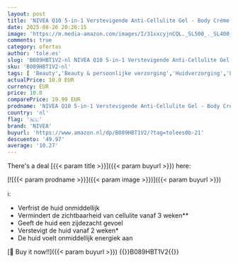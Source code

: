 ```yaml
---
layout: post
title: 'NIVEA Q10 5-in-1 Verstevigende Anti-Cellulite Gel - Body Crème - Verstevigt de huid in 2 weken en Verminderd Cellulitis - Gel met Lotusextract - Lichaamsverzorging - 200 ml'
date: 2025-08-26 20:26:15
image: 'https://m.media-amazon.com/images/I/31xxcyjnCQL._SL500_._SL400_.jpg'
comments: true
category: ofertas
author: 'tole.es'
slug: 'B089HBT1V2-nl NIVEA Q10 5-in-1 Verstevigende Anti-Cellulite Gel - Body...'
sku: 'B089HBT1V2-nl'
tags: [ 'Beauty','Beauty & persoonlijke verzorging','Huidverzorging','Lichaamscrèmes','Lichaamverzorgingsproducten','Vochtinbrengende middelen voor lichaam','nivea','🇳🇱', ]
actualPrice: 10.0 EUR
currency: EUR
price: 10.0
comparePrice: 19.99 EUR
prodname: 'NIVEA Q10 5-in-1 Verstevigende Anti-Cellulite Gel - Body Crème - Verstevigt de huid in 2 weken en Verminderd Cellulitis - Gel met Lotusextract - Lichaamsverzorging - 200 ml'
country: 'nl'
flag: '🇳🇱'
brand: 'NIVEA'
buyurl: 'https://www.amazon.nl/dp/B089HBT1V2/?tag=tolees0b-21'
descuento: '49.97'
average: '10.27'
---
```


There's a deal [{{< param title >}}]({{< param buyurl >}})  here:

[![{{< param prodname >}}]({{< param image >}})]({{< param buyurl >}})

ℹ️:

- Verfrist de huid onmiddellijk
- Vermindert de zichtbaarheid van cellulite vanaf 3 weken**
- Geeft de huid een zijdezacht gevoel
- Verstevigt de huid vanaf 2 weken*
- De huid voelt onmiddellijk energiek aan

[🛒 Buy it now!!]({{< param buyurl >}})
{{<world>}}B089HBT1V2{{</world>}}
